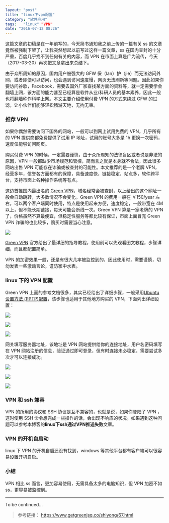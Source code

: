 ```yaml
---
layout: "post"
title: "linux下vpn配置"
category: "软件应用"
tags:   "linux" "VPN"
date: "2016-07-12 08:26"
---
```


这篇文章的初稿是在一年前写的，今天简书通知我之前上传的一篇有关 ss 的文章竟然被强制下架了，让我突然想起以前写过这样一篇文章，ss 在国内查封的十分严重，百度几乎找不到任何有关的内容，而 VPN 在市面上算是广为流传，今天（2017-03-20）再次把文章拿出来总结下。

由于众所周知的原因，国内用户被强大的 GFW 保（lan）护（jie）而无法访问外网，或者即便可以访问，也会遇到访问速度慢，网页无法刷新等问题。因此如果你要访问谷歌，Facebook，需要去国外厂家查找某方面的资料等，就一定需要学会翻墙上网，该方面的能力甚至已经算是软件从业/科研人员的基本素养，因此一般也将翻墙称作科学上网。本文主要介绍使用付费 VPN 的方式来绕过 GFW 的过滤，让小伙伴们能够轻松畅游天地，无拘无束。

### 推荐 VPN

如果你偶然需要访问下国外的网站，一般可以到网上试用免费的 VPN，几乎所有的 VPN 提供商都免费提供了试用 IP 地址，试用的账号大多是 1h 更换一次密码，速度仅能够访问网页。

购买付费 VPN 的时候，一定需要谨慎，由于众所周知的法律盲区或者说是非法的原因，VPN 一般都缺少市场规范和管控，简而言之就是本身就不合法，因此很多网站出售 VPN 可能存在诈骗或被查封的可能性。本文推荐的是一个老牌 VPN，经营多年，信誉各方面都有的保障，具备速度快，链接稳定，站点多，软件跨平台，支持市面上各种操作系统等有点。

这边首推国内最出名的 [Green VPN](http://gjsq.me/web)，域名经常会被查封，以上给出的这个网址一般会自动跳转，大多数情况不会变化。Green VPN 的费用一般在 ￥150/year 左右，可以两个客户端同时使用，特点是使用起来方便，速度稳定，一般带宽在 4M 以上，但不能长期链接，每天可能会断线一次。Green VPN 算是一家老牌的 VPN 了，价格虽然不算最便宜，但稳定性服务等都比较有保证，市面上面冒充 Green VPN 诈骗的也比较多，购买时需要当心注意。

![](https://raw.githubusercontent.com/noparkinghere/noparkinghere.github.io/master/img/2016-07-12-linux%E4%B8%8Bvpn%E9%85%8D%E7%BD%AE/1.png)

[Green VPN](http://gjsq.me/web) 官方给出了最详细的指导教程，使用前可以先观看图文教程，步骤详细，而且都配置简单。

VPN 的加密效果一般，还是有很大几率被监控到的，因此使用时，需要谨慎，切勿发表一些激动言论，谨防家中水表。

<!-- more -->

### linux 下的 VPN 配置

Green VPN 上面的参考文档很多，其实已经给出了详细步骤，一般采用[Ubuntu 设置方法 (PPTP)配置](https://www.getgreenjsq.co/shiyong/67.html)，该步骤也适用于其他地方购买的 VPN，下面列出详细设置：

![](https://raw.githubusercontent.com/noparkinghere/noparkinghere.github.io/master/img/2016-07-12-linux%E4%B8%8Bvpn%E9%85%8D%E7%BD%AE/2.png)

![](https://raw.githubusercontent.com/noparkinghere/noparkinghere.github.io/master/img/2016-07-12-linux%E4%B8%8Bvpn%E9%85%8D%E7%BD%AE/3.png)

![](https://raw.githubusercontent.com/noparkinghere/noparkinghere.github.io/master/img/2016-07-12-linux%E4%B8%8Bvpn%E9%85%8D%E7%BD%AE/4.png)

网关填写服务器地址，该地址是 VPN 网站提供给你的连接地址，用户名密码填写在 VPN 网站注册的信息，验证通过即可登录，但有时连接未必稳定，需要尝试多次才可以连接成功。

![](https://raw.githubusercontent.com/noparkinghere/noparkinghere.github.io/master/img/2016-07-12-linux%E4%B8%8Bvpn%E9%85%8D%E7%BD%AE/5.png)

![](https://raw.githubusercontent.com/noparkinghere/noparkinghere.github.io/master/img/2016-07-12-linux%E4%B8%8Bvpn%E9%85%8D%E7%BD%AE/6.png)

![](https://raw.githubusercontent.com/noparkinghere/noparkinghere.github.io/master/img/2016-07-12-linux%E4%B8%8Bvpn%E9%85%8D%E7%BD%AE/7.png)

### VPN 和 ssh 兼容

VPN 的所用的协议和 SSH 协议是互不兼容的，也就是说，如果你登陆了 VPN ，这时使用 SSH 命令想完成一些操作的话，会出现不响应的状况。如果遇到这种问题可以参考本博客的**linux下ssh通过VPN推送失败**文章。

### VPN 的开机自启动

linux 下 VPN 的开机自启还没有找到，windows 等其他平台都有客户端可以很容易设置开机自启。

### 小结

VPN 相比 ss 而言，更加容易使用，无需具备太多的电脑知识，但 VPN 加密不如 ss，更容易被监控到。

***

To be continued...

> 参考链接：
> https://www.getgreenjsq.co/shiyong/67.html
